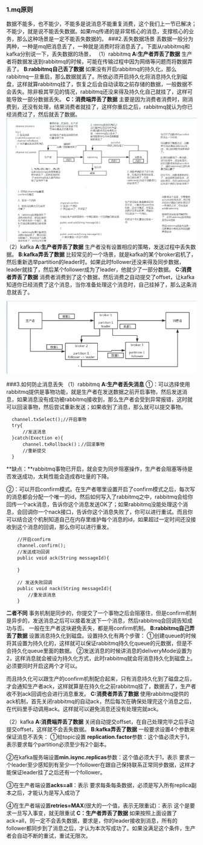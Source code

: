 ### 1.mq原则
数据不能多，也不能少，不能多是说消息不能重复消费，这个我们上一节已解决；不能少，就是说不能丢失数据。如果mq传递的是非常核心的消息，支撑核心的业务，那么这种场景是一定不能丢失数据的。
###2.丢失数据场景
丢数据一般分为两种，一种是mq把消息丢了，一种就是消费时将消息丢了。下面从rabbitmq和kafka分别说一下，丢失数据的场景，
（1）rabbitmq
**A:生产者弄丢了数据**
生产者将数据发送到rabbitmq的时候，可能在传输过程中因为网络等问题而将数据弄丢了。
**B:rabbitmq自己丢了数据**
如果没有开启rabbitmq的持久化，那么rabbitmq一旦重启，那么数据就丢了。所依必须开启持久化将消息持久化到磁盘，这样就算rabbitmq挂了，恢复之后会自动读取之前存储的数据，一般数据不会丢失。除非极其罕见的情况，rabbitmq还没来得及持久化自己就挂了，这样可能导致一部分数据丢失。
**C：消费端弄丢了数据**
主要是因为消费者消费时，刚消费到，还没有处理，结果消费者就挂了，这样你重启之后，rabbitmq就认为你已经消费过了，然后就丢了数据。   
![rabbitmq数据丢失示意图.png](/image/mq/4-1rabbitmq丢失消息.webp)
（2）kafka
**A:生产者弄丢了数据**
生产者没有设置相应的策略，发送过程中丢失数据。
**B:kafka弄丢了数据**
比较常见的一个场景，就是kafka的某个broker宕机了，然后重新选举partition的leader时。如果此时follower还没来得及同步数据，leader就挂了，然后某个follower成为了leader，他就少了一部分数据。
**C:消费者弄丢了数据**
消费者消费到了这个数据，然后消费之自动提交了offset，让kafka知道你已经消费了这个消息，当你准备处理这个消息时，自己挂掉了，那么这条消息就丢了。

![kafka丢失数据示意图.png](/image/mq/4-2kafka丢失消息.webp)

###3.如何防止消息丢失
（1）rabbitmq
**A:生产者丢失消息**
①：可以选择使用rabbitmq提供是事物功能，就是生产者在发送数据之前开启事物，然后发送消息，如果消息没有成功被rabbitmq接收到，那么生产者会受到异常报错，这时就可以回滚事物，然后尝试重新发送；如果收到了消息，那么就可以提交事物。
```
  channel.txSelect();//开启事物
  try{
      //发送消息
  }catch(Exection e){
      channel.txRollback()；//回滚事物
      //重新提交
  }
```
**缺点：**rabbitmq事物已开启，就会变为同步阻塞操作，生产者会阻塞等待是否发送成功，太耗性能会造成吞吐量的下降。

②：可以开启confirm模式。在生产者哪里设置开启了confirm模式之后，每次写的消息都会分配一个唯一的id，然后如何写入了rabbitmq之中，rabbitmq会给你回传一个ack消息，告诉你这个消息发送OK了；如果rabbitmq没能处理这个消息，会回调你一个nack接口，告诉你这个消息失败了，你可以进行重试。而且你可以结合这个机制知道自己在内存里维护每个消息的id，如果超过一定时间还没接收到这个消息的回调，那么你可以进行重发。
```
    //开启confirm
    channel.confirm();
    //发送成功回调
    public void ack(String messageId){
      
    }

    // 发送失败回调
    public void nack(String messageId){
        //重发该消息
    }
```
**二者不同**
事务机制是同步的，你提交了一个事物之后会阻塞住，但是confirm机制是异步的，发送消息之后可以接着发送下一个消息，然后rabbitmq会回调告知成功与否。
一般在生产者这块避免丢失，都是用confirm机制。
**B:rabbitmq自己弄丢了数据**
设置消息持久化到磁盘。设置持久化有两个步骤：
①创建queue的时候将其设置为持久化的，这样就可以保证rabbitmq持久化queue的元数据，但是不会持久化queue里面的数据。
②发送消息的时候讲消息的deliveryMode设置为2，这样消息就会被设为持久化方式，此时rabbitmq就会将消息持久化到磁盘上。
必须要同时开启这两个才可以。

而且持久化可以跟生产的confirm机制配合起来，只有消息持久化到了磁盘之后，才会通知生产者ack，这样就算是在持久化之前rabbitmq挂了，数据丢了，生产者收不到ack回调也会进行消息重发。
**C:消费者弄丢了数据**
使用rabbitmq提供的ack机制，首先关闭rabbitmq的自动ack，然后每次在确保处理完这个消息之后，在代码里手动调用ack。这样就可以避免消息还没有处理完就ack。

（2）kafka
**A:消费端弄丢了数据**
关闭自动提交offset，在自己处理完毕之后手动提交offset，这样就不会丢失数据。
**B:kafka弄丢了数据**
一般要求设置4个参数来保证消息不丢失：
①给topic设置 **replication.factor**参数：这个值必须大于1，表示要求每个partition必须至少有2个副本。

②在kafka服务端设置**min.isync.replicas**参数：这个值必须大于1，表示 要求一个leader至少感知到有至少一个follower在跟自己保持联系正常同步数据，这样才能保证leader挂了之后还有一个follower。

③在生产者端设置**acks=all**：表示 要求每条每条数据，必须是写入所有replica副本之后，才能认为是写入成功了

④在生产者端设置**retries=MAX**(很大的一个值，表示无限重试)：表示 这个是要求一旦写入事变，就无限重试
**C：生产者弄丢了数据**
如果按照上面设置了ack=all，则一定不会丢失数据，要求是，你的leader接收到消息，所有的follower都同步到了消息之后，才认为本次写成功了。如果没满足这个条件，生产者会自动不断的重试，重试无限次。


